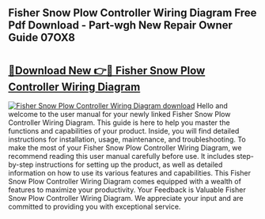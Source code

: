 ## Fisher Snow Plow Controller Wiring Diagram Free Pdf Download - Part-wgh New Repair Owner Guide 07OX8

# <h2><a href="http://dfuehyr.blite.top/?on=Fisher+Snow+Plow+Controller+Wiring+Diagram">🔗Download New 👉🔴 Fisher Snow Plow Controller Wiring Diagram</a></h2>

[![Fisher Snow Plow Controller Wiring Diagram download](https://i.imgur.com/lujVjoI.png)](http://dfuehyr.blite.top/?on=Fisher+Snow+Plow+Controller+Wiring+Diagram)
Hello and welcome to the user manual for your newly linked Fisher Snow Plow Controller Wiring Diagram. This guide is here to help you master the functions and capabilities of your product. Inside, you will find detailed instructions for installation, usage, maintenance, and troubleshooting. To make the most of your Fisher Snow Plow Controller Wiring Diagram, we recommend reading this user manual carefully before use. It includes step-by-step instructions for setting up the product, as well as detailed information on how to use its various features and capabilities. This Fisher Snow Plow Controller Wiring Diagram comes equipped with a wealth of features to maximize your productivity. Your Feedback is Valuable Fisher Snow Plow Controller Wiring Diagram. We appreciate your input and are committed to providing you with exceptional service.
